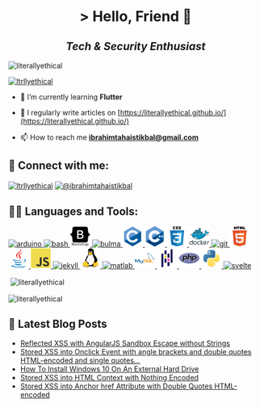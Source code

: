 <h1 align="center">> Hello, Friend 🤖</h1>
<h2 align="center"><i>Tech & Security Enthusiast</i></h2>

<p align="left"> <img src="https://komarev.com/ghpvc/?username=literallyethical&label=Profile%20views&color=0e75b6&style=flat" alt="literallyethical" /> </p>

<p align="left"> <a href="https://twitter.com/ltrllyethical" target="blank"><img src="https://img.shields.io/twitter/follow/ltrllyethical?logo=twitter&style=for-the-badge" alt="ltrllyethical" /></a> </p>

- 🌱 I’m currently learning **Flutter**

- 📝 I regularly write articles on [https://literallyethical.github.io/](https://literallyethical.github.io/)

- 📫 How to reach me **ibrahimtahaistikbal@gmail.com**


<h2 align="left">🔗 Connect with me:</h2>
<p align="left">
<a href="https://twitter.com/ltrllyethical" target="blank"><img align="center" src="https://raw.githubusercontent.com/rahuldkjain/github-profile-readme-generator/master/src/images/icons/Social/twitter.svg" alt="ltrllyethical" height="30" width="40" /></a>
<a href="https://medium.com/@ibrahimtahaistikbal" target="blank"><img align="center" src="https://raw.githubusercontent.com/rahuldkjain/github-profile-readme-generator/master/src/images/icons/Social/medium.svg" alt="@ibrahimtahaistikbal" height="30" width="40" /></a>
</p>

<h2 align="left">👨‍💻 Languages and Tools:</h2>
<p align="left"> <a href="https://www.arduino.cc/" target="_blank" rel="noreferrer"> <img src="https://cdn.worldvectorlogo.com/logos/arduino-1.svg" alt="arduino" width="40" height="40"/> </a> <a href="https://www.gnu.org/software/bash/" target="_blank" rel="noreferrer"> <img src="https://www.vectorlogo.zone/logos/gnu_bash/gnu_bash-icon.svg" alt="bash" width="40" height="40"/> </a> <a href="https://getbootstrap.com" target="_blank" rel="noreferrer"> <img src="https://raw.githubusercontent.com/devicons/devicon/master/icons/bootstrap/bootstrap-plain-wordmark.svg" alt="bootstrap" width="40" height="40"/> </a> <a href="https://bulma.io/" target="_blank" rel="noreferrer"> <img src="https://raw.githubusercontent.com/gilbarbara/logos/804dc257b59e144eaca5bc6ffd16949752c6f789/logos/bulma.svg" alt="bulma" width="40" height="40"/> </a> <a href="https://www.cprogramming.com/" target="_blank" rel="noreferrer"> <img src="https://raw.githubusercontent.com/devicons/devicon/master/icons/c/c-original.svg" alt="c" width="40" height="40"/> </a> <a href="https://www.w3schools.com/cpp/" target="_blank" rel="noreferrer"> <img src="https://raw.githubusercontent.com/devicons/devicon/master/icons/cplusplus/cplusplus-original.svg" alt="cplusplus" width="40" height="40"/> </a> <a href="https://www.w3schools.com/css/" target="_blank" rel="noreferrer"> <img src="https://raw.githubusercontent.com/devicons/devicon/master/icons/css3/css3-original-wordmark.svg" alt="css3" width="40" height="40"/> </a> <a href="https://www.docker.com/" target="_blank" rel="noreferrer"> <img src="https://raw.githubusercontent.com/devicons/devicon/master/icons/docker/docker-original-wordmark.svg" alt="docker" width="40" height="40"/> </a> <a href="https://git-scm.com/" target="_blank" rel="noreferrer"> <img src="https://www.vectorlogo.zone/logos/git-scm/git-scm-icon.svg" alt="git" width="40" height="40"/> </a> <a href="https://www.w3.org/html/" target="_blank" rel="noreferrer"> <img src="https://raw.githubusercontent.com/devicons/devicon/master/icons/html5/html5-original-wordmark.svg" alt="html5" width="40" height="40"/> </a> <a href="https://www.java.com" target="_blank" rel="noreferrer"> <img src="https://raw.githubusercontent.com/devicons/devicon/master/icons/java/java-original.svg" alt="java" width="40" height="40"/> </a> <a href="https://developer.mozilla.org/en-US/docs/Web/JavaScript" target="_blank" rel="noreferrer"> <img src="https://raw.githubusercontent.com/devicons/devicon/master/icons/javascript/javascript-original.svg" alt="javascript" width="40" height="40"/> </a> <a href="https://jekyllrb.com/" target="_blank" rel="noreferrer"> <img src="https://www.vectorlogo.zone/logos/jekyllrb/jekyllrb-icon.svg" alt="jekyll" width="40" height="40"/> </a> <a href="https://www.linux.org/" target="_blank" rel="noreferrer"> <img src="https://raw.githubusercontent.com/devicons/devicon/master/icons/linux/linux-original.svg" alt="linux" width="40" height="40"/> </a> <a href="https://www.mathworks.com/" target="_blank" rel="noreferrer"> <img src="https://upload.wikimedia.org/wikipedia/commons/2/21/Matlab_Logo.png" alt="matlab" width="40" height="40"/> </a> <a href="https://www.mysql.com/" target="_blank" rel="noreferrer"> <img src="https://raw.githubusercontent.com/devicons/devicon/master/icons/mysql/mysql-original-wordmark.svg" alt="mysql" width="40" height="40"/> </a> <a href="https://pandas.pydata.org/" target="_blank" rel="noreferrer"> <img src="https://raw.githubusercontent.com/devicons/devicon/2ae2a900d2f041da66e950e4d48052658d850630/icons/pandas/pandas-original.svg" alt="pandas" width="40" height="40"/> </a> <a href="https://www.php.net" target="_blank" rel="noreferrer"> <img src="https://raw.githubusercontent.com/devicons/devicon/master/icons/php/php-original.svg" alt="php" width="40" height="40"/> </a> <a href="https://www.python.org" target="_blank" rel="noreferrer"> <img src="https://raw.githubusercontent.com/devicons/devicon/master/icons/python/python-original.svg" alt="python" width="40" height="40"/> </a> <a href="https://svelte.dev" target="_blank" rel="noreferrer"> <img src="https://upload.wikimedia.org/wikipedia/commons/1/1b/Svelte_Logo.svg" alt="svelte" width="40" height="40"/> </a> </p>

<p>&nbsp;<img align="center" src="https://github-readme-stats.vercel.app/api?username=literallyethical&show_icons=true&locale=en" alt="literallyethical" /></p>

<p><img align="center" src="https://github-readme-streak-stats.herokuapp.com/?user=literallyethical&" alt="literallyethical" /></p>

##  📖 Latest Blog Posts
<!-- BLOG-POST-LIST:START -->
- [Reflected XSS with AngularJS Sandbox Escape without Strings](https://medium.com/@ibrahimtahaistikbal/reflected-xss-with-angularjs-sandbox-escape-without-strings-711c02e16503?source=rss-b6724e788f7a------2)
- [Stored XSS into Onclick Event with angle brackets and double quotes HTML-encoded and single quotes…](https://medium.com/@ibrahimtahaistikbal/stored-xss-into-onclick-event-with-angle-brackets-and-double-quotes-html-encoded-and-single-quotes-8e8bcd51b31a?source=rss-b6724e788f7a------2)
- [How To Install Windows 10 On An External Hard Drive](https://medium.com/@ibrahimtahaistikbal/how-to-install-windows-10-on-an-external-hard-drive-b6468c34eb83?source=rss-b6724e788f7a------2)
- [Stored XSS into HTML Context with Nothing Encoded](https://medium.com/@ibrahimtahaistikbal/stored-xss-into-html-context-with-nothing-encoded-3c54b32f2e0c?source=rss-b6724e788f7a------2)
- [Stored XSS into Anchor href Attribute with Double Quotes HTML-encoded](https://medium.com/@ibrahimtahaistikbal/stored-xss-into-anchor-href-attribute-with-double-quotes-html-encoded-5dbf2deb840d?source=rss-b6724e788f7a------2)
<!-- BLOG-POST-LIST:END -->
